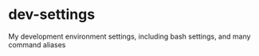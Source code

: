 # dev-settings
My development environment settings, including bash settings, and many command aliases
